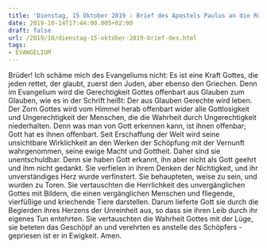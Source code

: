 ```yaml
---
title: 'Dienstag, 15 Oktober 2019 : Brief des Apostels Paulus an die Römer 1,16-25.'
date: 2019-10-14T17:44:00.005+02:00
draft: false
url: /2019/10/dienstag-15-oktober-2019-brief-des.html
tags: 
- EVANGELIUM
---
```


Brüder! Ich schäme mich des Evangeliums nicht: Es ist eine Kraft Gottes, die jeden rettet, der glaubt, zuerst den Juden, aber ebenso den Griechen. Denn im Evangelium wird die Gerechtigkeit Gottes offenbart aus Glauben zum Glauben, wie es in der Schrift heißt: Der aus Glauben Gerechte wird leben. Der Zorn Gottes wird vom Himmel herab offenbart wider alle Gottlosigkeit und Ungerechtigkeit der Menschen, die die Wahrheit durch Ungerechtigkeit niederhalten. Denn was man von Gott erkennen kann, ist ihnen offenbar; Gott hat es ihnen offenbart. Seit Erschaffung der Welt wird seine unsichtbare Wirklichkeit an den Werken der Schöpfung mit der Vernunft wahrgenommen, seine ewige Macht und Gottheit. Daher sind sie unentschuldbar. Denn sie haben Gott erkannt, ihn aber nicht als Gott geehrt und ihm nicht gedankt. Sie verfielen in ihrem Denken der Nichtigkeit, und ihr unverständiges Herz wurde verfinstert. Sie behaupteten, weise zu sein, und wurden zu Toren. Sie vertauschten die Herrlichkeit des unvergänglichen Gottes mit Bildern, die einen vergänglichen Menschen und fliegende, vierfüßige und kriechende Tiere darstellen. Darum lieferte Gott sie durch die Begierden ihres Herzens der Unreinheit aus, so dass sie ihren Leib durch ihr eigenes Tun entehrten. Sie vertauschten die Wahrheit Gottes mit der Lüge, sie beteten das Geschöpf an und verehrten es anstelle des Schöpfers - gepriesen ist er in Ewigkeit. Amen.